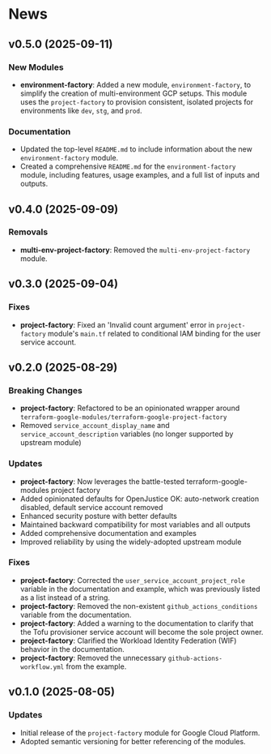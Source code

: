 # News

## v0.5.0 (2025-09-11)

### New Modules

- **environment-factory**: Added a new module, `environment-factory`, to simplify the creation of multi-environment GCP setups. This module uses the `project-factory` to provision consistent, isolated projects for environments like `dev`, `stg`, and `prod`.

### Documentation

- Updated the top-level `README.md` to include information about the new `environment-factory` module.
- Created a comprehensive `README.md` for the `environment-factory` module, including features, usage examples, and a full list of inputs and outputs.

## v0.4.0 (2025-09-09)

### Removals
- **multi-env-project-factory**: Removed the `multi-env-project-factory` module.

## v0.3.0 (2025-09-04)

### Fixes
- **project-factory**: Fixed an 'Invalid count argument' error in `project-factory` module's `main.tf` related to conditional IAM binding for the user service account.


## v0.2.0 (2025-08-29)

### Breaking Changes
- **project-factory**: Refactored to be an opinionated wrapper around `terraform-google-modules/terraform-google-project-factory`
- Removed `service_account_display_name` and `service_account_description` variables (no longer supported by upstream module)

### Updates
- **project-factory**: Now leverages the battle-tested terraform-google-modules project factory
- Added opinionated defaults for OpenJustice OK: auto-network creation disabled, default service account removed
- Enhanced security posture with better defaults
- Maintained backward compatibility for most variables and all outputs
- Added comprehensive documentation and examples
- Improved reliability by using the widely-adopted upstream module

### Fixes
- **project-factory**: Corrected the `user_service_account_project_role` variable in the documentation and example, which was previously listed as a list instead of a string.
- **project-factory**: Removed the non-existent `github_actions_conditions` variable from the documentation.
- **project-factory**: Added a warning to the documentation to clarify that the Tofu provisioner service account will become the sole project owner.
- **project-factory**: Clarified the Workload Identity Federation (WIF) behavior in the documentation.
- **project-factory**: Removed the unnecessary `github-actions-workflow.yml` from the example.


## v0.1.0 (2025-08-05)

### Updates
- Initial release of the `project-factory` module for Google Cloud Platform.
- Adopted semantic versioning for better referencing of the modules.
